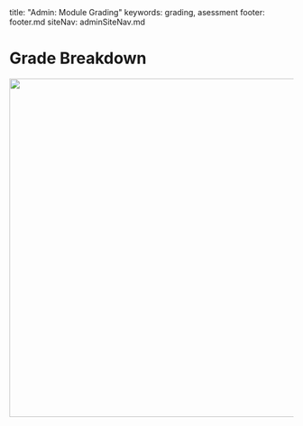<frontmatter>
title: "Admin: Module Grading"
keywords: grading, asessment
footer: footer.md
siteNav: adminSiteNav.md
</frontmatter>

<link rel="stylesheet" href="../css/main.css">
<link rel="stylesheet" href="../css/admin.css">

<include src="../common/header.md" />

<div class="website-content" id="main">

# Grade Breakdown

<img src="{{baseUrl}}/admin/images/gradeBreakdown.png" width="600"/>
<p/>

<panel header="[10%] Participation" minmized>
  <include src="participation.md" />
</panel>
<panel header="[40%] Exam" minmized>
  <include src="exams.md" />
</panel>
<panel header="[50%] Project" minmized>
  <include src="project-assessment.md" />
</panel>

</div>